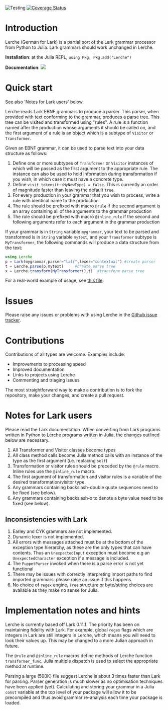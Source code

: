 ![Testing](https://github.com/jamesrhester/Lerche.jl/workflows/CI/badge.svg)
[![Coverage Status](https://coveralls.io/repos/github/jamesrhester/Lerche.jl/badge.svg?branch=master)](https://coveralls.io/github/jamesrhester/Lerche.jl?branch=master)
# Introduction

Lerche (German for Lark) is a partial port of the Lark grammar processor from
Python to Julia.  Lark grammars should work unchanged in Lerche.

**Installation**: at the Julia REPL, `using Pkg; Pkg.add("Lerche")`

**Documentation**: [![][docs-latest-img]][docs-latest-url]

# Quick start

See also 'Notes for Lark users' below.

Lerche reads Lark EBNF grammars to produce a parser. This parser, when
provided with text conforming to the grammar, produces a parse
tree. This tree can be visited and transformed using "rules". A rule is
a function named after the production whose arguments it should be called on, and
the first argument of a rule is an object which is a subtype of
``Visitor`` or ``Transformer``.

Given an EBNF grammar, it can be used to parse text into your data
structure as follows:
1. Define one or more subtypes of ``Transformer`` or ``Visitor`` instances of which will be
passed as the first argument to the appropriate rule. The instance can also be used to
hold information during transformation if you wish, in which case it must have a concrete type.
1. Define `visit_tokens(t::MyNewType) = false`. This is currently an order of magnitude faster
than leaving the default `true`.
1. For every production in your grammar that you wish to process,
write a rule with identical name to the production
1. The rule should be prefixed with macro ``@rule`` if the second argument
is an array containing all of the arguments to the grammar production
1. The rule should be prefixed with macro ``@inline_rule`` if the second
and following arguments refer to each argument in the grammar production

If your grammar is in ``String`` variable ``mygrammar``, your text to be parsed and transformed
is in ``String`` variable ``mytext``, and your ``Transformer`` subtype is ``MyTransformer``, the
following commands will produce a data structure from the text:

```julia
using Lerche
p = Lark(mygrammar,parser="lalr",lexer="contextual") #create parser
t = Lerche.parse(p,mytext)     #Create parse tree
x = Lerche.transform(MyTransformer(),t)  #transform parse tree
```

For a real-world example of usage, see [this file](https://github.com/jamesrhester/DrelTools.jl/blob/master/src/jl_transformer.jl).

# Issues

Please raise any issues or problems with using Lerche in the [Github
issue tracker](https://github.com/jamesrhester/Lerche.jl/issues).

# Contributions

Contributions of all types are welcome. Examples include:
* Improvements to processing speed
* Improved documentation
* Links to projects using Lerche
* Commenting and triaging issues

The most straightforward way to make a contribution is to fork the
repository, make your changes, and create a pull request.

# Notes for Lark users

Please read the Lark documentation.  When converting from Lark
programs written in Python to Lerche programs written in Julia, the
changes outlined below are necessary.

1. All Transformer and Visitor classes become types
1. All class method calls become Julia method calls with an instance of the type as the first argument
(i.e. replacing ``self``)
1. Transformation or visitor rules should be preceded by the ``@rule`` macro. Inline
rules use the ``@inline_rule`` macro. 
1. The first argument of transformation and visitor rules is a variable of the
desired transformation/visitor type.
1. Any grammars containing backslash-double quote sequences need to be fixed (see below).
1. Any grammars containing backslash-x to denote a byte value need to be fixed (see below).

## Inconsistencies with Lark

1. Earley and CYK grammars are not implemented. 
2. Dynamic lexer is not implemented. 
3. All errors with messages attached must be at the bottom of the
exception type hierarchy, as these are the only types that can have
contents. Thus an ``UnexpectedInput`` exception must become e.g 
an ``UnexpectedCharacter`` exception if a message is included.
4. The `PuppetParser` invoked when there is a parse error is not yet
functional
5. There may be issues with correctly interpreting import paths
to find imported grammars: please raise an issue if this happens.
6. No choice of ``regex`` engine, ``Tree`` structure or byte/string
choices are available as they make no sense for Julia.

# Implementation notes and hints

Lerche is currently based off Lark 0.11.1. The priority has been on
maintaining fidelity with Lark. For example, global `regex` flags
which are integers in Lark are still integers in Lerche, which means
you will need to look their values up. This may be changed to a more
Julian approach in future.

The ``@rule`` and ``@inline_rule`` macros define methods of Lerche function
`transformer_func`. Julia multiple dispatch is used to select the
appropriate method at runtime.

Parsing a large (500K) file suggest Lerche is about 3 times faster
than Lark for parsing. Parser generation is much slower as no
optimisation techniques have been applied (yet). Calculating and
storing your grammar in a Julia `const` variable at the top level 
of your package will allow it to be precompiled and thus avoid
grammar re-analysis each time your package is loaded.

[docs-latest-img]: https://img.shields.io/badge/docs-latest-blue.svg
[docs-latest-url]: http://jamesrhester.github.io/Lerche.jl/dev/

[docs-stable-img]: https://img.shields.io/badge/docs-stable-blue.svg
[docs-stable-url]: http://jamesrhester.github.io/Lerche.jl/stable/
